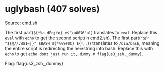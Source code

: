 # uglybash (407 solves)

Source: [cmd.sh](./cmd.sh)

The first part(`${*%c-dFqjfo} e$'\u0076'al`) translates to `eval`. Replace this `eval` with `echo` to get the second script(in [cmd2.sh](./cmd2.sh)). The first part(`"$@" "${@//.WS1=|}" $BASH ${*%%Y#0C} ${*,,}`) translates to `/bin/bash`, meaning the entire script is redirecting the herestring into bash. Replace this with `echo` to get `echo dont just run it, dummy # flag{us3_zsh,_dummy}`.

Flag: flag{us3_zsh,\_dummy}
